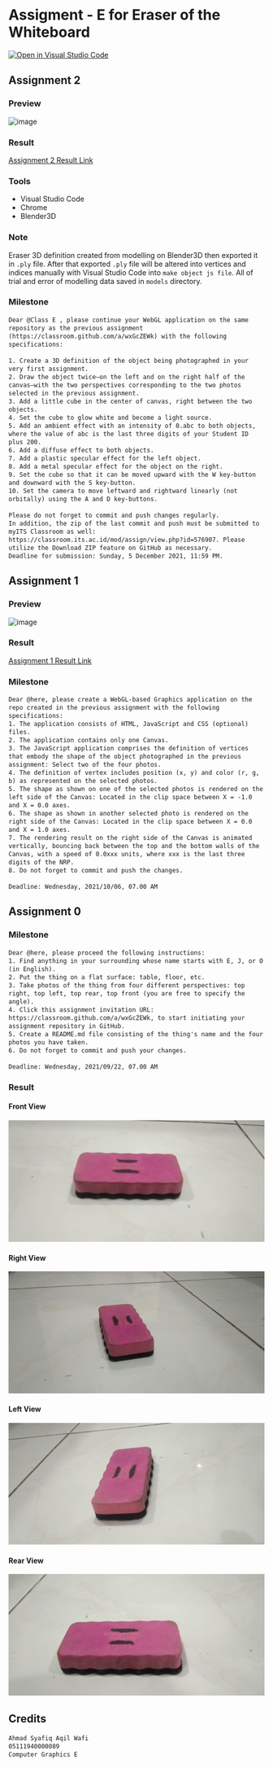 # Assigment - E for Eraser of the Whiteboard

[![Open in Visual Studio Code](https://classroom.github.com/assets/open-in-vscode-f059dc9a6f8d3a56e377f745f24479a46679e63a5d9fe6f495e02850cd0d8118.svg)](https://classroom.github.com/online_ide?assignment_repo_id=5667182&assignment_repo_type=AssignmentRepo)

## Assignment 2

### Preview

![image](https://user-images.githubusercontent.com/16128257/144120328-b8da7e3b-695b-41c5-b6c2-e7317ca75964.png)

### Result

[Assignment 2 Result Link](https://cg2021e.github.io/assignment-1-Syafiqjos/assignment2.html)

### Tools

- Visual Studio Code
- Chrome
- Blender3D

### Note

Eraser 3D definition created from modelling on Blender3D then exported it in `.ply` file. After that exported `.ply` file will be altered into vertices and indices manually with Visual Studio Code into `make object js file`. All of trial and error of modelling data saved in `models` directory.

### Milestone

```
Dear @Class E , please continue your WebGL application on the same repository as the previous assignment (https://classroom.github.com/a/wxGcZEWk) with the following specifications:

1. Create a 3D definition of the object being photographed in your very first assignment.
2. Draw the object twice—on the left and on the right half of the canvas—with the two perspectives corresponding to the two photos selected in the previous assignment.
3. Add a little cube in the center of canvas, right between the two objects.
4. Set the cube to glow white and become a light source.
5. Add an ambient effect with an intensity of 0.abc to both objects, where the value of abc is the last three digits of your Student ID plus 200.
6. Add a diffuse effect to both objects. 
7. Add a plastic specular effect for the left object. 
8. Add a metal specular effect for the object on the right. 
9. Set the cube so that it can be moved upward with the W key-button and downward with the S key-button. 
10. Set the camera to move leftward and rightward linearly (not orbitally) using the A and D key-buttons.

Please do not forget to commit and push changes regularly.
In addition, the zip of the last commit and push must be submitted to myITS Classroom as well: https://classroom.its.ac.id/mod/assign/view.php?id=576907. Please utilize the Download ZIP feature on GitHub as necessary.
Deadline for submission: Sunday, 5 December 2021, 11:59 PM.
```

## Assignment 1

### Preview

![image](https://user-images.githubusercontent.com/16128257/144118742-b69569b3-a9cc-435c-bc0a-39151202f743.png)

### Result

[Assignment 1 Result Link](https://cg2021e.github.io/assignment-1-Syafiqjos/assignment1.html)

### Milestone

```
Dear @here, please create a WebGL-based Graphics application on the repo created in the previous assignment with the following specifications:
1. The application consists of HTML, JavaScript and CSS (optional) files.
2. The application contains only one Canvas.
3. The JavaScript application comprises the definition of vertices that embody the shape of the object photographed in the previous assignment: Select two of the four photos.
4. The definition of vertex includes position (x, y) and color (r, g, b) as represented on the selected photos.
5. The shape as shown on one of the selected photos is rendered on the left side of the Canvas: Located in the clip space between X = -1.0 and X = 0.0 axes.
6. The shape as shown in another selected photo is rendered on the right side of the Canvas: Located in the clip space between X = 0.0 and X = 1.0 axes.
7. The rendering result on the right side of the Canvas is animated vertically, bouncing back between the top and the bottom walls of the Canvas, with a speed of 0.0xxx units, where xxx is the last three digits of the NRP.
8. Do not forget to commit and push the changes.

Deadline: Wednesday, 2021/10/06, 07.00 AM
```

## Assignment 0

### Milestone

```
Dear @here, please proceed the following instructions:
1. Find anything in your surrounding whose name starts with E, J, or O (in English).
2. Put the thing on a flat surface: table, floor, etc.
3. Take photos of the thing from four different perspectives: top right, top left, top rear, top front (you are free to specify the angle).
4. Click this assignment invitation URL: https://classroom.github.com/a/wxGcZEWk, to start initiating your assignment repository in GitHub.
5. Create a README.md file consisting of the thing's name and the four photos you have taken.
6. Do not forget to commit and push your changes.

Deadline: Wednesday, 2021/09/22, 07.00 AM
```
### Result

#### Front View

![](Images/eraser_front.jpg)

#### Right View

![](Images/eraser_right.jpg)

#### Left View

![](Images/eraser_left.jpg)

#### Rear View

![](Images/eraser_rear.jpg)

## Credits

```
Ahmad Syafiq Aqil Wafi
05111940000089
Computer Graphics E
```
